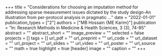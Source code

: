 +++
title = "Considerations for choosing an imputation method for addressing sparse measurement issues dictated by the study design-An illustration from per-protocol analysis in pragmatic …"
date = "2022-01-01"
publication_types = ["2"]
authors = ["MB Hossain {ME Karim}"]
publication = "In: Research Methods in Medicine & Health Sciences, 3 (3), 74-85"
abstract = ""
abstract_short = ""
image_preview = ""
selected = false
projects = []
tags = []
url_pdf = ""
url_preprint = ""
url_code = ""
url_dataset = ""
url_project = ""
url_slides = ""
url_video = ""
url_poster = ""
url_source = ""
math = true
highlight = true
[header]
image = ""
caption = ""
+++

